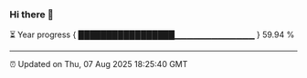 ### Hi there 👋

⏳ Year progress { █████████████████▁▁▁▁▁▁▁▁▁▁▁▁▁ } 59.94 %

---

⏰ Updated on Thu, 07 Aug 2025 18:25:40 GMT
